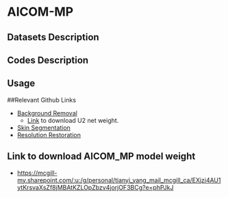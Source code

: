 # AICOM-MP

## Datasets Description

## Codes Description

## Usage

##Relevant Github Links
* [Background Removal](https://github.com/xuebinqin/U-2-Net)
  * [Link](https://mcgill-my.sharepoint.com/:u:/g/personal/tianyi_yang_mail_mcgill_ca/EYQRUfCIf4RGi2YoxP8xXo8BpsJxZx_OML66KIgoWbk-2A?e=vzhXvK) to download U2 net weight.
* [Skin Segmentation](https://github.com/WillBrennan/SemanticSegmentation)
* [Resolution Restoration](https://github.com/microsoft/Bringing-Old-Photos-Back-to-Life/tree/master/Global)

## Link to download AICOM_MP model weight
* https://mcgill-my.sharepoint.com/:u:/g/personal/tianyi_yang_mail_mcgill_ca/EXjzi4AU1ytKrsvaXsZf8jMBAtKZLOpZbzv4jorjOF3BCg?e=phPJkJ